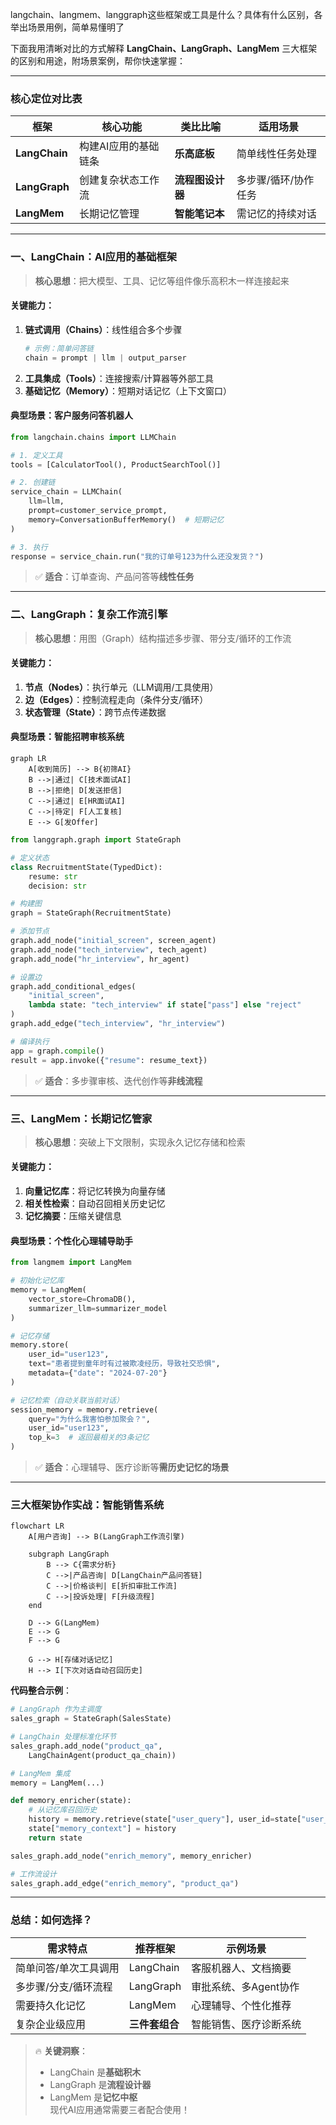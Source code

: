 langchain、langmem、langgraph这些框架或工具是什么？具体有什么区别，各举出场景用例，简单易懂明了

下面我用清晰对比的方式解释 **LangChain、LangGraph、LangMem** 三大框架的区别和用途，附场景案例，帮你快速掌握：

---

### **核心定位对比表**
| 框架       | 核心功能                  | 类比比喻           | 适用场景              |
|------------|--------------------------|--------------------|-----------------------|
| **LangChain** | 构建AI应用的基础链条      | **乐高底板**       | 简单线性任务处理      |
| **LangGraph** | 创建复杂状态工作流        | **流程图设计器**   | 多步骤/循环/协作任务  |
| **LangMem**   | 长期记忆管理              | **智能笔记本**     | 需记忆的持续对话      |

---

### **一、LangChain：AI应用的基础框架**
> **核心思想**：把大模型、工具、记忆等组件像乐高积木一样连接起来

#### 关键能力：
1. **链式调用（Chains）**：线性组合多个步骤  
   ```python
   # 示例：简单问答链
   chain = prompt | llm | output_parser
   ```
2. **工具集成（Tools）**：连接搜索/计算器等外部工具
3. **基础记忆（Memory）**：短期对话记忆（上下文窗口）

#### 典型场景：客户服务问答机器人
```python
from langchain.chains import LLMChain

# 1. 定义工具
tools = [CalculatorTool(), ProductSearchTool()]

# 2. 创建链
service_chain = LLMChain(
    llm=llm,
    prompt=customer_service_prompt,
    memory=ConversationBufferMemory()  # 短期记忆
)

# 3. 执行
response = service_chain.run("我的订单号123为什么还没发货？")
```
> ✅ **适合**：订单查询、产品问答等**线性任务**

---

### **二、LangGraph：复杂工作流引擎**
> **核心思想**：用图（Graph）结构描述多步骤、带分支/循环的工作流

#### 关键能力：
1. **节点（Nodes）**：执行单元（LLM调用/工具使用）
2. **边（Edges）**：控制流程走向（条件分支/循环）
3. **状态管理（State）**：跨节点传递数据

#### 典型场景：智能招聘审核系统
```mermaid
graph LR
    A[收到简历] --> B{初筛AI}
    B -->|通过| C[技术面试AI]
    B -->|拒绝| D[发送拒信]
    C -->|通过| E[HR面试AI]
    C -->|待定| F[人工复核]
    E --> G[发Offer]
```
```python
from langgraph.graph import StateGraph

# 定义状态
class RecruitmentState(TypedDict):
    resume: str
    decision: str

# 构建图
graph = StateGraph(RecruitmentState)

# 添加节点
graph.add_node("initial_screen", screen_agent)
graph.add_node("tech_interview", tech_agent)
graph.add_node("hr_interview", hr_agent)

# 设置边
graph.add_conditional_edges(
    "initial_screen",
    lambda state: "tech_interview" if state["pass"] else "reject"
)
graph.add_edge("tech_interview", "hr_interview")

# 编译执行
app = graph.compile()
result = app.invoke({"resume": resume_text})
```
> ✅ **适合**：多步骤审核、迭代创作等**非线流程**

---

### **三、LangMem：长期记忆管家**
> **核心思想**：突破上下文限制，实现永久记忆存储和检索

#### 关键能力：
1. **向量记忆库**：将记忆转换为向量存储
2. **相关性检索**：自动召回相关历史记忆
3. **记忆摘要**：压缩关键信息

#### 典型场景：个性化心理辅导助手
```python
from langmem import LangMem

# 初始化记忆库
memory = LangMem(
    vector_store=ChromaDB(),
    summarizer_llm=summarizer_model
)

# 记忆存储
memory.store(
    user_id="user123",
    text="患者提到童年时有过被欺凌经历，导致社交恐惧",
    metadata={"date": "2024-07-20"}
)

# 记忆检索（自动关联当前对话）
session_memory = memory.retrieve(
    query="为什么我害怕参加聚会？",
    user_id="user123",
    top_k=3  # 返回最相关的3条记忆
)
```
> ✅ **适合**：心理辅导、医疗诊断等**需历史记忆的场景**

---

### **三大框架协作实战：智能销售系统**
```mermaid
flowchart LR
    A[用户咨询] --> B(LangGraph工作流引擎)
    
    subgraph LangGraph
        B --> C{需求分析}
        C -->|产品咨询| D[LangChain产品问答链]
        C -->|价格谈判| E[折扣审批工作流]
        C -->|投诉处理| F[升级流程]
    end
    
    D --> G(LangMem)
    E --> G
    F --> G
    
    G --> H[存储对话记忆]
    H --> I[下次对话自动召回历史]
```

**代码整合示例**：
```python
# LangGraph 作为主调度
sales_graph = StateGraph(SalesState)

# LangChain 处理标准化环节
sales_graph.add_node("product_qa", 
    LangChainAgent(product_qa_chain))

# LangMem 集成
memory = LangMem(...)

def memory_enricher(state):
    # 从记忆库召回历史
    history = memory.retrieve(state["user_query"], user_id=state["user_id"])
    state["memory_context"] = history
    return state

sales_graph.add_node("enrich_memory", memory_enricher)

# 工作流设计
sales_graph.add_edge("enrich_memory", "product_qa")
```

---

### **总结：如何选择？**
| 需求特点                  | 推荐框架    | 示例场景                  |
|---------------------------|-------------|---------------------------|
| 简单问答/单次工具调用      | LangChain   | 客服机器人、文档摘要       |
| 多步骤/分支/循环流程       | LangGraph   | 审批系统、多Agent协作      |
| 需要持久化记忆             | LangMem     | 心理辅导、个性化推荐       |
| 复杂企业级应用             | **三件套组合** | 智能销售、医疗诊断系统     |

> 🔥 **关键洞察**：  
> - LangChain 是**基础积木**  
> - LangGraph 是**流程设计器**  
> - LangMem 是**记忆中枢**  
> 现代AI应用通常需要三者配合使用！